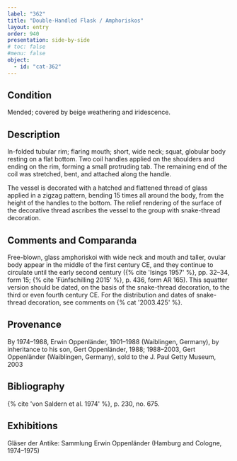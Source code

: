 ```yaml
---
label: "362"
title: "Double-Handled Flask / Amphoriskos"
layout: entry
order: 940
presentation: side-by-side
# toc: false
#menu: false 
object:
  - id: "cat-362"
---
```


## Condition

Mended; covered by beige weathering and iridescence.

## Description

In-folded tubular rim; flaring mouth; short, wide neck; squat, globular body resting on a flat bottom. Two coil handles applied on the shoulders and ending on the rim, forming a small protruding tab. The remaining end of the coil was stretched, bent, and attached along the handle.

The vessel is decorated with a hatched and flattened thread of glass applied in a zigzag pattern, bending 15 times all around the body, from the height of the handles to the bottom. The relief rendering of the surface of the decorative thread ascribes the vessel to the group with snake-thread decoration.

## Comments and Comparanda

Free-blown, glass amphoriskoi with wide neck and mouth and taller, ovular body appear in the middle of the first century CE, and they continue to circulate until the early second century ({% cite 'Isings 1957' %}, pp. 32–34, form 15; {% cite 'Fünfschilling 2015' %}, p. 436, form AR 165). This squatter version should be dated, on the basis of the snake-thread decoration, to the third or even fourth century CE. For the distribution and dates of snake-thread decoration, see comments on {% cat '2003.425' %}.

## Provenance

By 1974–1988, Erwin Oppenländer, 1901–1988 (Waiblingen, Germany), by inheritance to his son, Gert Oppenländer, 1988; 1988–2003, Gert Oppenländer (Waiblingen, Germany), sold to the J. Paul Getty Museum, 2003

## Bibliography

{% cite 'von Saldern et al. 1974' %}, p. 230, no. 675.

## Exhibitions

Gläser der Antike: Sammlung Erwin Oppenländer (Hamburg and Cologne, 1974–1975)